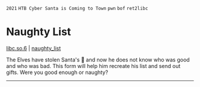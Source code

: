 `2021` `HTB Cyber Santa is Coming to Town` `pwn` `bof` `ret2libc`  

# Naughty List
[libc.so.6](./libc.so.6) | [naughty_list](./naughty_list)

The Elves have stolen Santa's 📜 and now he does not know who was good and who was bad.
This form will help him recreate his list and send out gifts. Were you good enough or naughty?
___
